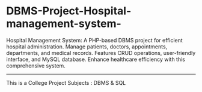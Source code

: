 # DBMS-Project-Hospital-management-system-

 Hospital Management System: A PHP-based DBMS project for efficient hospital administration. Manage patients, doctors, appointments, departments, and medical records. Features CRUD operations, user-friendly interface, and MySQL database. Enhance healthcare efficiency with this comprehensive system.

<hr />

This is a College Project
Subjects : DBMS & SQL
